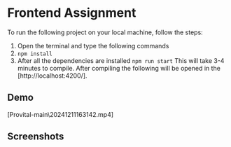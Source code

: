 # Frontend Assignment
To run the following project on your local machine, follow the steps:
1. Open the terminal and type the following commands
2. ```npm install```
3. After all the dependencies are installed
```npm run start```
This will take 3-4 minutes to compile.
After compiling the following will be opened in the [http://localhost:4200/].

## Demo
[Provital-main\20241211163142.mp4]

## Screenshots

